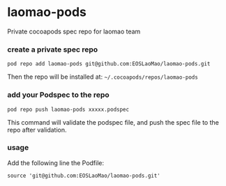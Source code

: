 # laomao-pods
Private cocoapods spec repo for laomao team

### create a private spec repo

`
pod repo add laomao-pods git@github.com:EOSLaoMao/laomao-pods.git
`

Then the repo will be installed at: `~/.cocoapods/repos/laomao-pods`

### add your Podspec to the repo

`
pod repo push laomao-pods xxxxx.podspec
`

This command will validate the podspec file, and push the spec file to the repo after validation.

### usage

Add the following line the Podfile:

`
source 'git@github.com:EOSLaoMao/laomao-pods.git'
`
